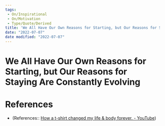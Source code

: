 ```yaml
---
tags:
 - On/Inspirational
 - On/Motivation
 - Type/Quote/Derived
title: 'We All Have Our Own Reasons for Starting, but Our Reasons for Staying Are Constantly Evolving'
date: "2022-07-07"
date modified: "2022-07-07"
---
```


# We All Have Our Own Reasons for Starting, but Our Reasons for Staying Are Constantly Evolving
# References
- (References:: [How a t-shirt changed my life & body forever. - YouTube](https://www.youtube.com/watch?v=jcwx7JC6As0))

